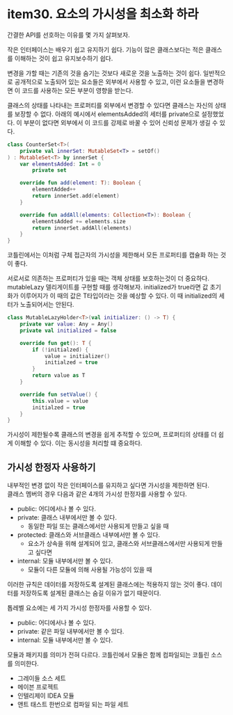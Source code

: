 # item30. 요소의 가시성을 최소화 하라
간결한 API를 선호하는 이유를 몇 가지 살펴보자.  

작은 인터페이스는 배우기 쉽고 유지하기 쉽다. 기능이 많은 클래스보다는 적은 클래스를 이해하는 것이 쉽고 유지보수하기 쉽다.  

변경을 가할 때는 기존의 것을 숨기는 것보다 새로운 것을 노출하는 것이 쉽다. 일반적으로 공개적으로 노출되어 있는 요소들은 외부에서 사용할 수 있고, 이런 요소들을 변경하면 이 코드를 사용하는 모든 부분이 영향을 받는다.  

클래스의 상태를 나타내는 프로퍼티를 외부에서 변경할 수 있다면 클래스는 자신의 상태를 보장할 수 없다. 아래의 예시에서 elementsAdded의 세터를 private으로 설정했었다. 이 부분이 없다면 외부에서 이 코드를 강제로 바꿀 수 있어 신뢰성 문제가 생길 수 있다.
```kotlin
class CounterSet<T>(
    private val innerSet: MutableSet<T> = setOf()
) : MutableSet<T> by innerSet {
    var elementsAdded: Int = 0
        private set

    override fun add(element: T): Boolean {
        elementAdded++
        return innerSet.add(element)
    }

    override fun addAll(elements: Collection<T>): Boolean {
        elementsAdded += elements.size
        return innerSet.addAll(elements)
    }
}
```
코틀린에서는 이처럼 구체 접근자의 가시성을 제한해서 모든 프로퍼티를 캡슐화 하는 것이 좋다.

서로서로 의존하는 프로퍼티가 있을 때는 객체 상태를 보호하는것이 더 중요하다. 
mutableLazy 델리게이트를 구현할 때를 생각해보자. initialized가 true라면 값 초기화가 이루어지가 이 때의 값은 T타입이라는 것을 예상할 수 있다.
이 때 initialized의 세터가 노출되어서는 안된다.

```kotlin
class MutableLazyHolder<T>(val initializer: () -> T) {
    private var value: Any = Any()
    private val initialized = false

    override fun get(): T {
        if (!initialzed) {
            value = initializer()
            initialzed = true
        }
        return value as T
    }

    override fun setValue() {
        this.value = value
        initialzed = true
    }
}
```
가시성이 제한될수록 클래스의 변경을 쉽게 추적할 수 있으며, 프로퍼티의 상태를 더 쉽게 이해할 수 있다. 이는 동시성을 처리할 떄 중요하다.

## 가시성 한정자 사용하기
내부적인 변경 없이 작은 인터페이스를 유지하고 싶다면 가시성을 제한하면 된다.  
클래스 멤버의 경우 다음과 같은 4개의 가시성 한정자를 사용할 수 있다. 
* public: 어디에서나 볼 수 있다.
* private: 클래스 내부에서만 볼 수 있다.
  * 동일한 파일 또는 클래스에서만 사용되게 만들고 싶을 때
* protected: 클래스와 서브클래스 내부에서만 볼 수 있다.
  * 요소가 상속을 위해 설계되어 있고, 클래스와 서브클래스에서만 사용되게 만들고 싶다면
* internal: 모듈 내부에서만 볼 수 있다.
  * 모듈이 다른 모듈에 의해 사용될 가능성이 있을 때

이러한 규칙은 데이터를 저장하도록 설계된 클래스에는 적용하지 않는 것이 좋다. 데이터를 저장하도록 설계된 클래스는 숨길 이유가 없기 때문이다.

톱레벨 요소에는 세 가지 가시성 한정자를 사용할 수 있다.
* public: 어디에서나 볼 수 있다.
* private: 같은 파일 내부에서만 볼 수 있다. 
* internal: 모듈 내부에서만 볼 수 있다.

모듈과 패키지를 의미가 전혀 다르다. 코틀린에서 모듈은 함께 컴파일되는 코틀린 소스를 의미한다.
* 그레이들 소스 세트
* 메이븐 프로젝트
* 인텔리제이 IDEA 모듈
* 앤트 태스트 한번으로 컴파일 되는 파일 세트
